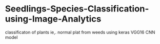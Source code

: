 # Seedlings-Species-Classification-using-Image-Analytics
classificaton of plants
ie,. normal plat from weeds
using keras VGG16 CNN model
